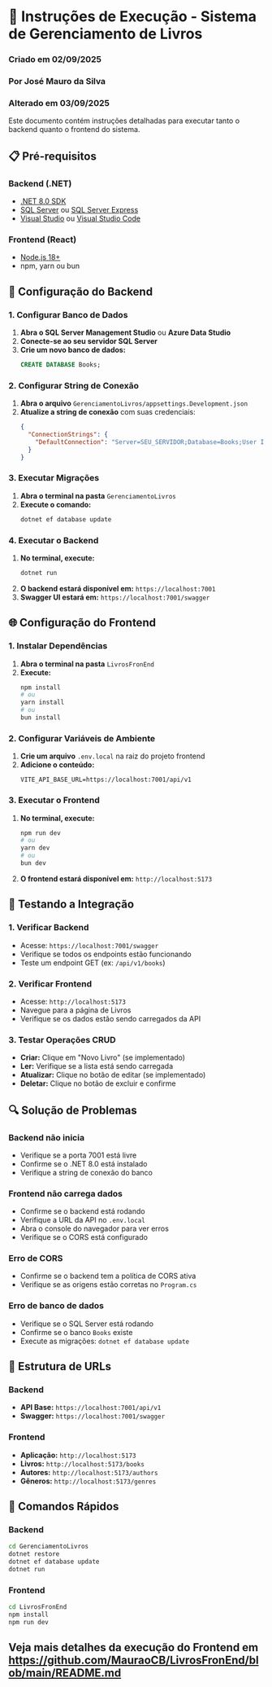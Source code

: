 # 🚀 Instruções de Execução - Sistema de Gerenciamento de Livros
### Criado em 02/09/2025
### Por José Mauro da Silva
### Alterado em 03/09/2025


Este documento contém instruções detalhadas para executar tanto o backend quanto o frontend do sistema.

## 📋 Pré-requisitos

### Backend (.NET)
- [.NET 8.0 SDK](https://dotnet.microsoft.com/download/dotnet/8.0)
- [SQL Server](https://www.microsoft.com/en-us/sql-server/sql-server-downloads) ou [SQL Server Express](https://www.microsoft.com/en-us/sql-server/sql-server-downloads)
- [Visual Studio](https://visualstudio.microsoft.com/) ou [Visual Studio Code](https://code.visualstudio.com/)

### Frontend (React)
- [Node.js 18+](https://nodejs.org/)
- npm, yarn ou bun

## 🔧 Configuração do Backend

### 1. Configurar Banco de Dados

1. **Abra o SQL Server Management Studio** ou **Azure Data Studio**
2. **Conecte-se ao seu servidor SQL Server**
3. **Crie um novo banco de dados:**
   ```sql
   CREATE DATABASE Books;
   ```

### 2. Configurar String de Conexão

1. **Abra o arquivo** `GerenciamentoLivros/appsettings.Development.json`
2. **Atualize a string de conexão** com suas credenciais:
   ```json
   {
     "ConnectionStrings": {
       "DefaultConnection": "Server=SEU_SERVIDOR;Database=Books;User Id=SEU_USUARIO;Password=SUA_SENHA;TrustServerCertificate=True"
     }
   }
   ```

### 3. Executar Migrações

1. **Abra o terminal na pasta** `GerenciamentoLivros`
2. **Execute o comando:**
   ```bash
   dotnet ef database update
   ```

### 4. Executar o Backend

1. **No terminal, execute:**
   ```bash
   dotnet run
   ```
2. **O backend estará disponível em:** `https://localhost:7001`
3. **Swagger UI estará em:** `https://localhost:7001/swagger`

## 🌐 Configuração do Frontend

### 1. Instalar Dependências

1. **Abra o terminal na pasta** `LivrosFronEnd`
2. **Execute:**
   ```bash
   npm install
   # ou
   yarn install
   # ou
   bun install
   ```

### 2. Configurar Variáveis de Ambiente

1. **Crie um arquivo** `.env.local` na raiz do projeto frontend
2. **Adicione o conteúdo:**
   ```env
   VITE_API_BASE_URL=https://localhost:7001/api/v1
   ```

### 3. Executar o Frontend

1. **No terminal, execute:**
   ```bash
   npm run dev
   # ou
   yarn dev
   # ou
   bun dev
   ```
2. **O frontend estará disponível em:** `http://localhost:5173`

## 🧪 Testando a Integração

### 1. Verificar Backend
- Acesse: `https://localhost:7001/swagger`
- Verifique se todos os endpoints estão funcionando
- Teste um endpoint GET (ex: `/api/v1/books`)

### 2. Verificar Frontend
- Acesse: `http://localhost:5173`
- Navegue para a página de Livros
- Verifique se os dados estão sendo carregados da API

### 3. Testar Operações CRUD
- **Criar:** Clique em "Novo Livro" (se implementado)
- **Ler:** Verifique se a lista está sendo carregada
- **Atualizar:** Clique no botão de editar (se implementado)
- **Deletar:** Clique no botão de excluir e confirme

## 🔍 Solução de Problemas

### Backend não inicia
- Verifique se a porta 7001 está livre
- Confirme se o .NET 8.0 está instalado
- Verifique a string de conexão do banco

### Frontend não carrega dados
- Confirme se o backend está rodando
- Verifique a URL da API no `.env.local`
- Abra o console do navegador para ver erros
- Verifique se o CORS está configurado

### Erro de CORS
- Confirme se o backend tem a política de CORS ativa
- Verifique se as origens estão corretas no `Program.cs`

### Erro de banco de dados
- Verifique se o SQL Server está rodando
- Confirme se o banco `Books` existe
- Execute as migrações: `dotnet ef database update`

## 📱 Estrutura de URLs

### Backend
- **API Base:** `https://localhost:7001/api/v1`
- **Swagger:** `https://localhost:7001/swagger`

### Frontend
- **Aplicação:** `http://localhost:5173`
- **Livros:** `http://localhost:5173/books`
- **Autores:** `http://localhost:5173/authors`
- **Gêneros:** `http://localhost:5173/genres`

## 🚀 Comandos Rápidos

### Backend
```bash
cd GerenciamentoLivros
dotnet restore
dotnet ef database update
dotnet run
```

### Frontend
```bash
cd LivrosFronEnd
npm install
npm run dev
```

## Veja mais detalhes da execução do Frontend em https://github.com/MauraoCB/LivrosFronEnd/blob/main/README.md
